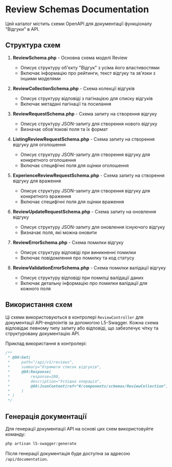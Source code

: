 # Review Schemas Documentation

Цей каталог містить схеми OpenAPI для документації функціоналу "Відгуки" в API.

## Структура схем

1. **ReviewSchema.php** - Основна схема моделі Review
   - Описує структуру об'єкту "Відгук" з усіма його властивостями
   - Включає інформацію про рейтинги, текст відгуку та зв'язки з іншими моделями

2. **ReviewCollectionSchema.php** - Схема колекції відгуків
   - Описує структуру відповіді з пагінацією для списку відгуків
   - Включає метадані пагінації та посилання

3. **ReviewRequestSchema.php** - Схема запиту на створення відгуку
   - Описує структуру JSON-запиту для створення нового відгуку
   - Визначає обов'язкові поля та їх формат

4. **ListingReviewRequestSchema.php** - Схема запиту на створення відгуку для оголошення
   - Описує структуру JSON-запиту для створення відгуку для конкретного оголошення
   - Включає специфічні поля для оцінки оголошення

5. **ExperienceReviewRequestSchema.php** - Схема запиту на створення відгуку для враження
   - Описує структуру JSON-запиту для створення відгуку для конкретного враження
   - Включає специфічні поля для оцінки враження

6. **ReviewUpdateRequestSchema.php** - Схема запиту на оновлення відгуку
   - Описує структуру JSON-запиту для оновлення існуючого відгуку
   - Визначає поля, які можна оновити

7. **ReviewErrorSchema.php** - Схема помилки відгуку
   - Описує структуру відповіді при виникненні помилки
   - Включає повідомлення про помилку та код статусу

8. **ReviewValidationErrorSchema.php** - Схема помилки валідації відгуку
   - Описує структуру відповіді при помилці валідації даних
   - Включає детальну інформацію про помилки валідації для кожного поля

## Використання схем

Ці схеми використовуються в контролері `ReviewController` для документації API-ендпоінтів за допомогою L5-Swagger. Кожна схема відповідає певному типу запиту або відповіді, що забезпечує чітку та структуровану документацію API.

Приклад використання в контролері:

```php
/**
 * @OA\Get(
 *     path="/api/v1/reviews",
 *     summary="Отримати список відгуків",
 *     @OA\Response(
 *         response=200,
 *         description="Успішна операція",
 *         @OA\JsonContent(ref="#/components/schemas/ReviewCollection")
 *     )
 * )
 */
```

## Генерація документації

Для генерації документації API на основі цих схем використовуйте команду:

```bash
php artisan l5-swagger:generate
```

Після генерації документація буде доступна за адресою `/api/documentation`.
